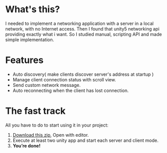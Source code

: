 # What's this?
I needed to implement a networking application with a server in a local network, with no Internet access.
Then I found that unity5 networking api providing exactly what i want.
So I studied manual, scripting API and made simple implementation.


# Features
- Auto discovery( make clients discover server's address at startup )
- Manage client connection status with scroll view.
- Send custom network message.
- Auto reconnecting when the client has lost connection.

# The fast track
All you have to do to start using it in your project:

1. [Download this zip](https://github.com/ifndefdeadmau5/unity5-networking-HLAPI-getting-started/archive/master.zip), Open with editor.
2. Execute at least two unity app and start each server and client mode.
3. **You’re done!**
